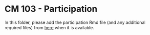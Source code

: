 # CM 103 - Participation

In this folder, please add the participation Rmd file (and any additional required files) from [here](https://github.com/STAT547-UBC-2019-20/Discussions/tree/master/participation/cm103) when it is available.